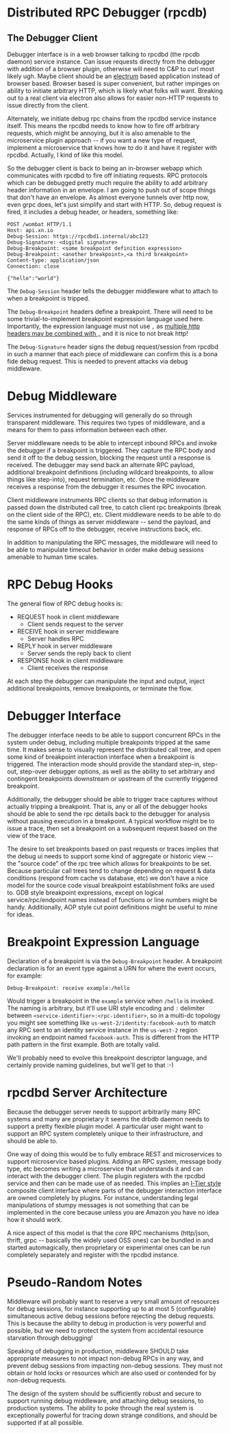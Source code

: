# Distributed RPC Debugger (rpcdb)

## The Debugger Client

Debugger interface is in a web browser talking to rpcdbd (the rpcdb daemon) service instance. Can issue requests
directly from the debugger with addition of a browser plugin, otherwise will need to C&P to curl most likely ugh. Maybe
client should be an [electrum](http://electron.atom.io/) based application instead of browser based. Browser based is
super convenient, but rather impinges on ability to initiate arbitrary HTTP, which is likely what folks will want.
Breaking out to a real client via electron also allows for easier non-HTTP requests to issue directly from the client.

Alternately, we initiate debug rpc chains from the rpcdbd service instance itself. This means the rpcdbd needs to know
how to fire off arbitrary requests, which might be annoying, but it is also amenable to the microservice plugin approach
-- if you want a new type of request, implement a microservice that knows how to do it and have it register with rpcdbd.
Actually, I kind of like this model.

So the debugger client is back to being an in-browser webapp which communicates with rpcdbd to fire off initiating
requests. RPC protocols which can be debugged pretty much require the ability to add arbitrary header information in an
envelope. I am going to push out of scope things that don't have an envelope. As almost everyone tunnels over http now,
even grpc does, let's just simplify and start with HTTP. So, debug request is fired, it includes a debug header, or
headers, something like:

```
POST /wombat HTTP/1.1
Host: api.xn.io
Debug-Session: https://rpcdbd1.internal/abc123
Debug-Signature: <digital signature>
Debug-Breakpoint: <some breakpoint definition expression>
Debug-Breakpoint: <another breakpoint>,<a third breakpoint>
Content-type: application/json
Connection: close

{"hello":"world"}
```

The `Debug-Session` header tells the debugger middleware what to attach to when a breakpoint is tripped.

The `Debug-Breakpoint` headers define a breakpoint. There will need to be some trivial-to-implement breakpoint
expression language used here. Importantly, the expression language must not use `,` as [multiple http headers may be
combined with `,`](http://www.w3.org/Protocols/rfc2616/rfc2616-sec4.html) and it is nice to not break http!

The `Debug-Signature` header signs the debug request/session from rpcdbd in such a manner that each piece of middleware
can confirm this is a bona fide debug request. This is needed to prevent attacks via debug middleware.

# Debug Middleware

Services instrumented for debugging will generally do so through transparent middleware. This requires two types of
middleware, and a means for them to pass information between each other.

Server middleware needs to be able to intercept inbound RPCs and invoke the debugger if a breakpoint is triggered. They
capture the RPC body and send it off to the debug session, blocking the request until a response is received. The
debugger may send back an alternate RPC payload, additional breakpoint definitions (including wildcard breakpoints, to
allow things like step-into), request termination, etc. Once the middleware receives a response from the debugger it
resumes the RPC invocation.

Client middleware instruments RPC clients so that debug information is passed down the distributed call tree, to catch
client rpc breakpoints (break on the client side of the RPC), etc. Client middleware needs to be able to do the same
kinds of things as server middleware -- send the payload, and response of RPCs off to the debugger, receive instructions
back, etc.

In addition to manipulating the RPC messages, the middleware will need to be able to manipulate timeout behavior in
order make debug sessions amenable to human time scales.

# RPC Debug Hooks

The general flow of RPC debug hooks is:

* REQUEST hook in client middleware
  * Client sends request to the server
* RECEIVE hook in server middleware
  * Server handles RPC
* REPLY hook in server middleware
  * Server sends the reply back to client
* RESPONSE hook in client middleware
  * Client receives the response

At each step the debugger can manipulate the input and output, inject additional breakpoints, remove breakpoints, or
terminate the flow.

# Debugger Interface

The debugger interface needs to be able to support concurrent RPCs in the system under debug, including multiple
breakpoints tripped at the same time. It makes sense to visually represent the distributed call tree, and open some kind
of breakpoint interaction interface when a breakpoint is triggered. The interaction mode should provide the standard
step-in, step-out, step-over debugger options, as well as the ability to set arbitrary and contingent breakpoints
downstream or upstream of the currently triggered breakpoint.

Additionally, the debugger should be able to trigger trace captures without actually tripping a breakpoint. That is, any
or all of the debugger hooks should be able to send the rpc details back to the debugger for analysis without pausing
execution in a breakpoint. A typical workflow might be to issue a trace, then set a breakpoint on a subsequent request
based on the view of the trace.

The desire to set breakpoints based on past requests or traces implies that the debug ui needs to support some kind of
aggregate or historic view -- the "source code" of the rpc tree which allows for breakpoints to be set. Because
particular call trees tend to change depending on request & data conditions (respond from cache vs database, etc) we
don't have a nice model for the source code visual breakpoint establishment folks are used to. GDB style breakpoint
expressions, except on logical service/rpc/endpoint names instead of functions or line numbers might be handy.
Additionally, AOP style cut point definitions might be useful to mine for ideas.

# Breakpoint Expression Language

Declaration of a breakpoint is via the `Debug-Breakpoint` header. A breakpoint declaration is for an event type against
a URN for where the event occurs, for example:

```
Debug-Breakpoint: receive example:/hello
```

Would trigger a breakpoint in the `example` service when `/hello` is invoked. The naming is arbitrary, but it'll use URI
style encoding and `:` delimiter between `<service-identifier>:<rpc-identifier>`, so in a multi-dc topology you might
see something like `us-west-2/identity:facebook-auth` to match any RPC sent to an identity service instance in the
`us-west-2` region invoking an endpoint named `facebook-auth`. This is different from the HTTP path pattern in the first
example. Both are totally valid.

We'll probably need to evolve this breakpoint descriptor language, and certainly provide naming guidelines, but we'll
get to that :-)

# rpcdbd Server Architecture

Because the debugger server needs to support arbitrarily many RPC systems and many are proprietary it seems the drbdb
daemon needs to support a pretty flexible plugin model. A particular user might want to support an RPC system completely
unique to their infrastructure, and should be able to.

One way of doing this would be to fully embrace REST and microservices to support microservice based plugins. Adding an
RPC system, message body type, etc becomes writing a microservice that understands it and can interact with the debugger
client. The plugin registers with the rpcdbd service and then can be made use of as needed. This implies an [I-Tier
style](https://engineering.groupon.com/2013/misc/i-tier-dismantling-the-monoliths/) composite client interface where
parts of the debugger interaction interface are owned completely by plugins. For instance, understanding legal
manipulations of stumpy messages is not something that can be implemented in the core because unless you are Amazon you
have no idea how it should work.

A nice aspect of this model is that the core RPC mechanisms (http/json, thrift, grpc -- basically the widely used OSS
ones) can be bundled in and started automagically, then proprietary or experimental ones can be run completely
separately and register with the rpcdbd instance.

# Pseudo-Random Notes

Middleware will probably want to reserve a very small amount of resources for debug sessions, for instance supporting up
to at most 5 (configurable) simultaneous active debug sessions before rejecting the debug requests. This is because the
ability to debug in production is very powerful and possible, but we need to protect the system from accidental resource
starvation through debugging!

Speaking of debugging in production, middleware SHOULD take appropriate measures to not impact non-debug RPCs in any
way, and prevent debug sessions from impacting non-debug sessions. They must not obtain or hold locks or resources which
are also used or contended for by non-debug requests.

The design of the system should be sufficiently robust and secure to support running debug middleware, and attaching
debug sessions, to production systems. The ability to poke through the real system is exceptionally powerful for tracing
down strange conditions, and should be supported if at all possible.
